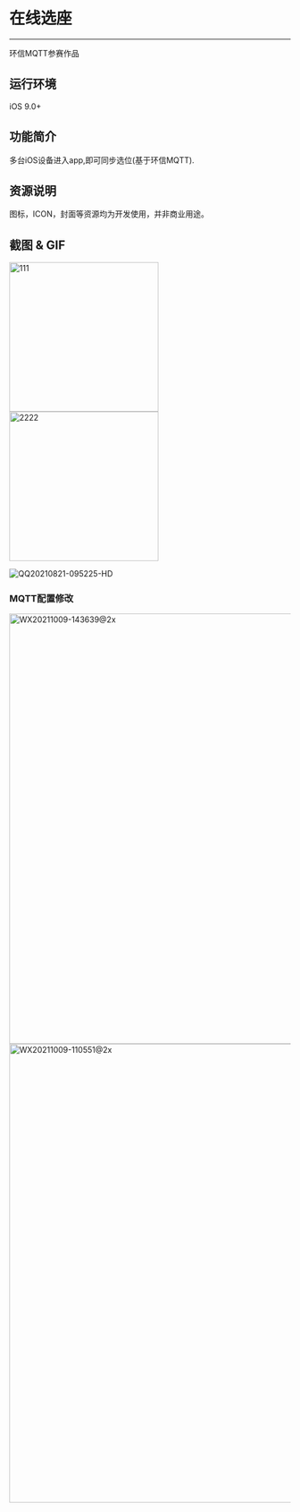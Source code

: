 
# 在线选座

*******************
环信MQTT参赛作品

## 运行环境
iOS 9.0+

## 功能简介
多台iOS设备进入app,即可同步选位(基于环信MQTT).

## 资源说明
图标，ICON，封面等资源均为开发使用，并非商业用途。

## 截图 & GIF
<img width="267" alt="111" src="https://user-images.githubusercontent.com/15797691/130306251-cd3d6b78-2000-4b53-a138-db422f512f33.png"><img width="267" alt="2222" src="https://user-images.githubusercontent.com/15797691/130306260-2c9d5fe0-8fe6-4309-a770-d9b5a84dcbd6.png">


![QQ20210821-095225-HD](https://user-images.githubusercontent.com/15797691/130307008-ec3f70f2-644d-4e71-ad66-36365a2fd6f2.gif)


### MQTT配置修改
<img width="769" alt="WX20211009-143639@2x" src="https://user-images.githubusercontent.com/15797691/136647138-4cd3804f-bf01-446d-9552-2be0d97717ff.png">
<img width="820" alt="WX20211009-110551@2x" src="https://user-images.githubusercontent.com/15797691/136647095-d1d4790a-aa13-49ae-aceb-3973f851461c.png">
